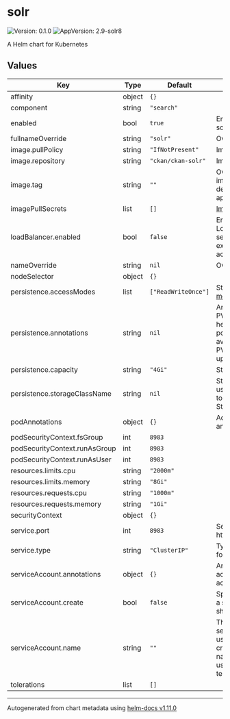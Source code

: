 # solr

![Version: 0.1.0](https://img.shields.io/badge/Version-0.1.0-informational?style=flat-square) ![AppVersion: 2.9-solr8](https://img.shields.io/badge/AppVersion-2.9--solr8-informational?style=flat-square)

A Helm chart for Kubernetes

## Values

| Key | Type | Default | Description |
|-----|------|---------|-------------|
| affinity | object | `{}` |  |
| component | string | `"search"` |  |
| enabled | bool | `true` | Enable/disable solr |
| fullnameOverride | string | `"solr"` | Override fullname |
| image.pullPolicy | string | `"IfNotPresent"` | Image pull policy |
| image.repository | string | `"ckan/ckan-solr"` | Image repository |
| image.tag | string | `""` | Overrides the image tag whose default is the chart appVersion. |
| imagePullSecrets | list | `[]` | [Image pull secrets](https://kubernetes.io/docs/tasks/configure-pod-container/pull-image-private-registry/) |
| loadBalancer.enabled | bool | `false` | Enable/disable a LoadBalancer service for external Database access |
| nameOverride | string | `nil` | Override name |
| nodeSelector | object | `{}` |  |
| persistence.accessModes | list | `["ReadWriteOnce"]` | Storage [access modes](https://kubernetes.io/docs/concepts/storage/persistent-volumes/#access-modes) |
| persistence.annotations | string | `nil` | Annotations for PVCs Set helm.sh/resource-policy: keep to avoid deletion of PVC on helm upgrade/uninstall |
| persistence.capacity | string | `"4Gi"` | Storage [capacity](https://kubernetes.io/docs/concepts/storage/persistent-volumes/#capacity) |
| persistence.storageClassName | string | `nil` | StorageClass to use, leave empty to use default StorageClass. |
| podAnnotations | object | `{}` | Additional pod annotations |
| podSecurityContext.fsGroup | int | `8983` |  |
| podSecurityContext.runAsGroup | int | `8983` |  |
| podSecurityContext.runAsUser | int | `8983` |  |
| resources.limits.cpu | string | `"2000m"` |  |
| resources.limits.memory | string | `"8Gi"` |  |
| resources.requests.cpu | string | `"1000m"` |  |
| resources.requests.memory | string | `"1Gi"` |  |
| securityContext | object | `{}` |  |
| service.port | int | `8983` | Service port for http |
| service.type | string | `"ClusterIP"` | Type of service for http |
| serviceAccount.annotations | object | `{}` | Annotations to add to the service account |
| serviceAccount.create | bool | `false` | Specifies whether a service account should be created |
| serviceAccount.name | string | `""` | The name of the service account to use. If not set and create is true, a name is generated using the fullname template |
| tolerations | list | `[]` |  |

----------------------------------------------
Autogenerated from chart metadata using [helm-docs v1.11.0](https://github.com/norwoodj/helm-docs/releases/v1.11.0)
